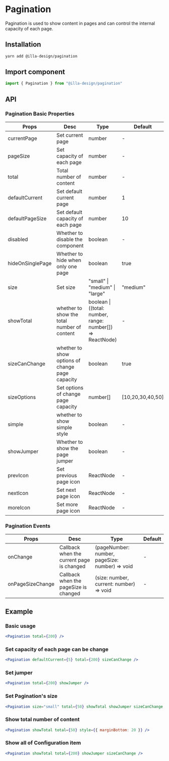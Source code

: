# Pagination

Pagination is used to show content in pages and can control the internal capacity of each page.

## Installation

```bash
yarn add @illa-design/pagination
```

## Import component

```jsx
import { Pagination } from "@illa-design/pagination"
```

## API

### Pagination Basic Properties

| Props            | Desc                                            | Type                                                       | Default          |
| ---------------- | ----------------------------------------------- | ---------------------------------------------------------- | ---------------- |
| currentPage      | Set current page                                | number                                                     | -                |
| pageSize         | Set capacity of each page                       | number                                                     | -                |
| total            | Total number of content                         | number                                                     | -                |
| defaultCurrent   | Set default current page                        | number                                                     | 1                |
| defaultPageSize  | Set default capacity of each page               | number                                                     | 10               |
| disabled         | Whether to disable the component                | boolean                                                    | -                |
| hideOnSinglePage | Whether to hide when only one page              | boolean                                                    | true             |
| size             | Set size                                        | "small" \| "medium" \| "large"                             | "medium"         |
| showTotal        | whether to show the total number of content     | boolean \| ((total: number, range: number[]) => ReactNode) | -                |
| sizeCanChange    | whether to show options of change page capacity | boolean                                                    | true             |
| sizeOptions      | Set options of change page capacity             | number[]                                                   | [10,20,30,40,50] |
| simple           | whether to show simple style                    | boolean                                                    | -                |
| showJumper       | Whether to show the page jumper                 | boolean                                                    | -                |
| prevIcon         | Set previous page icon                          | ReactNode                                                  | -                |
| nextIcon         | Set next page icon                              | ReactNode                                                  | -                |
| moreIcon         | Set more page icon                              | ReactNode                                                  | -                |

### Pagination Events

| Props            | Desc                                      | Type                                           | Default |
| ---------------- | ----------------------------------------- | ---------------------------------------------- | ------- |
| onChange         | Callback when the current page is changed | (pageNumber: number, pageSize: number) => void | -       |
| onPageSizeChange | Callback when the pageSize is changed     | (size: number, current: number) => void        | -       |

## Example

### Basic usage

```jsx
<Pagination total={200} />
```

### Set capacity of each page can be change

```jsx
<Pagination defaultCurrent={5} total={200} sizeCanChange />
```

### Set jumper

```jsx
<Pagination total={200} showJumper />
```

### Set Pagination's size

```jsx
<Pagination size="small" total={50} showTotal showJumper sizeCanChange />
```

### Show total number of content

```jsx
<Pagination showTotal total={50} style={{ marginBottom: 20 }} />
```

### Show all of Configuration item

```jsx
<Pagination showTotal total={200} showJumper sizeCanChange />
```
